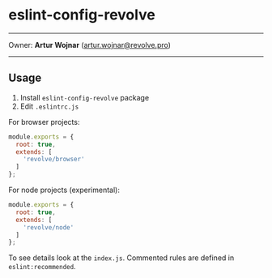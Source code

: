 # eslint-config-revolve

--------------------------------------------------------------------------------

Owner: **Artur Wojnar** (<artur.wojnar@revolve.pro>)

--------------------------------------------------------------------------------

## Usage

1. Install `eslint-config-revolve` package
2. Edit `.eslintrc.js`

For browser projects:

```JavaScript
module.exports = {
  root: true,
  extends: [
    'revolve/browser'
  ]
};
```

For node projects (experimental):

```JavaScript
module.exports = {
  root: true,
  extends: [
    'revolve/node'
  ]
};
```

To see details look at the `index.js`. Commented rules are defined in `eslint:recommended`.